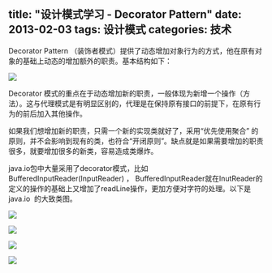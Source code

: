 title: "设计模式学习 - Decorator Pattern"
date: 2013-02-03
tags: 设计模式
categories: 技术
---

Decorator Pattern （装饰者模式）提供了动态增加对象行为的方式，他在原有对象的基础上动态的增加额外的职责。基本结构如下：

![](/images/decorator.jpg)
<!--more-->

Decorator 模式的重点在于动态增加新的职责，一般体现为新增一个操作（方法）。这与代理模式是有明显区别的，代理是在保持原有接口的前提下，在原有行为的前后加入其他操作。

如果我们想增加新的职责，只需一个新的实现类就好了，采用“优先使用聚合” 的原则，并不会影响到现有的类，也符合“开闭原则”。缺点就是如果需要增加的职责很多，就要增加很多的新类，容易造成类爆炸。

java.io包中大量采用了decorator模式，比如 BufferedInputReader(InputReader) ， BufferedInputReader就在InutReader的定义的操作的基础上又增加了readLine操作，更加方便对字符的处理。以下是 java.io  的大致类图。

![](/images/io-inputstream.jpg)

![](/images/io-outputstream.jpg)

![](/images/io-reader.jpg)

![](/images/io-writer.jpg)